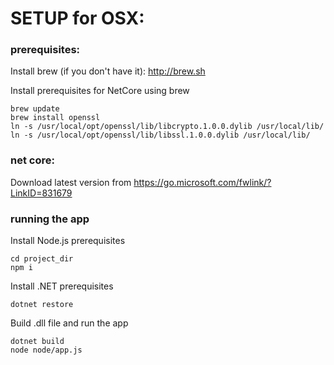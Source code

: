 # SETUP for OSX:

### prerequisites:

Install brew (if you don't have it):
http://brew.sh

Install prerequisites for NetCore using brew
```
brew update
brew install openssl
ln -s /usr/local/opt/openssl/lib/libcrypto.1.0.0.dylib /usr/local/lib/
ln -s /usr/local/opt/openssl/lib/libssl.1.0.0.dylib /usr/local/lib/
```

### net core:

Download latest version from 
https://go.microsoft.com/fwlink/?LinkID=831679

### running the app

Install Node.js prerequisites
```
cd project_dir
npm i
```

Install .NET prerequisites
```
dotnet restore
```

Build .dll file and run the app
```
dotnet build
node node/app.js
```